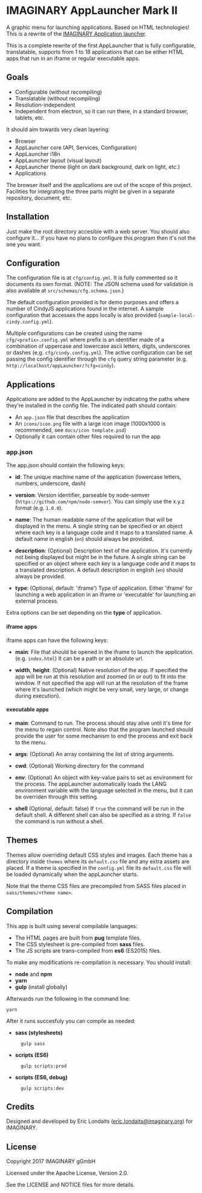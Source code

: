 # IMAGINARY AppLauncher Mark II

A graphic menu for launching applications. Based on HTML technologies! This is a rewrite of the 
[IMAGINARY Application launcher](https://github.com/IMAGINARY/applauncher).

This is a complete rewrite of the first AppLauncher that is fully configurable, translatable, 
supports from 1 to 18 applications that can be either HTML apps that run in an iframe or regular 
executable apps.

## Goals

- Configurable (without recompiling)
- Translatable (without recompiling)
- Resolution-independent
- Independent from electron, so it can run there, in a standard browser, tablets, etc.
 
It should aim towards very clean layering:

- Browser
- AppLauncher core (API, Services, Configuration)
- AppLauncher i18n
- AppLauncher layout (visual layout)
- AppLauncher theme (light on dark background, dark on light, etc.)
- Applications

The browser itself and the applications are out of the scope of this project. Facilities for integrating the three
parts might be given in a separate repository, document, etc.

## Installation

Just make the root directory accesible with a web server. You should also configure it... if you have no plans
to configure this program then it's not the one you want.  

## Configuration

The configuration file is at `cfg/config.yml`. It is fully commented so it documents its own format. (NOTE:
The JSON schema used for validation is also available at `src/schemas/cfg.schema.json`.)

The default configuration provided is for demo purposes and offers a number of CindyJS applications found
in the internet. A sample configuration that accesses the apps locally is also provided 
(`sample-local-cindy.config.yml`).

Multiple configurations can be created using the name `cfg/<prefix>.config.yml` where prefix is an identifier
made of a combination of uppercase and lowercase ascii letters, digits, underscores or dashes (e.g. 
`cfg/cindy.config.yml`). The active configuration can be set passing the config identifier through the `cfg` 
query string parameter (e.g. `http://localhost/appLauncher/?cfg=cindy`).

## Applications

Applications are added to the AppLauncher by indicating the paths where they're installed in the config file.
The indicated path should contain:

- An `app.json` file that describes the application
- An `icons/icon.png` file with a large icon image (1000x1000 is recommended, see `docs/icon template.psd`)
- Optionally it can contain other files required to run the app
  
### app.json

The app.json should contain the following keys:

- **id**: The unique machine name of the application (lowercase letters, numbers, underscore, dash)

- **version**: Version identifier, parseable by node-semver (`https://github.com/npm/node-semver`). You can 
simply use the x.y.z format (e.g. `1.0.0`).

- **name**: The human readable name of the application that will be displayed in the menu. A single string
can be specified or an object where each key is a language code and it maps to a translated name. A default
name in english (`en`) should always be provided. 

- **description**: (Optional) Description text of the application. It's currently not being displayed but might be in the
future. A single string can be specified or an object where each key is a language code and it maps to a
translated description. A default description in english (`en`) should always be provided. 

- **type**: (Optional, default: 'iframe') Type of application. Either 'iframe' for launching a web application in
an iframe or 'executable' for launching an external process. 
 
Extra options can be set depending on the **type** of application.

#### iframe apps

iframe apps can have the following keys:

- **main**: File that should be opened in the iframe to launch the application. (e.g. `index.html`) 
It can be a path or an absolute url.

- **width**, **height**: (Optional) Native resolution of the app. If specified the app will be run at this 
resolution and zoomed (in or out) to fit into the window. If not specified the app will run at the resolution
of the frame where it's launched (which might be very small, very large, or change during execution).

#### executable apps

- **main**: Command to run. The process should stay alive until it's time for the menu to regain control.
Note also that the program launched should provide the user for some mechanism to end the process and exit 
back to the menu.

- **args**: (Optional) An array containing the list of string arguments.

- **cwd**: (Optional) Working directory for the command

- **env**: (Optional) An object with key-value pairs to set as environment for the process. The appLauncher
automatically loads the LANG environment variable with the language selected in the menu, but it can be overriden
through this setting. 

- **shell** (Optional, default: false) If `true` the command will be run in the default shell. 
A different shell can also be specified as a string. If `false` the command is run without a shell.

## Themes

Themes allow overriding default CSS styles and images. Each theme has a directory inside `themes` where its
`default.css` file and any extra assets are placed. If a theme is specified in the `config.yml` file its 
`default.css` file will be loaded dynamically when the appLauncher starts.

Note that the theme CSS files are precompiled from SASS files placed in `sass/themes/<theme name>`.

## Compilation

This app is built using several compilable languages:

- The HTML pages are built from **pug** template files.
- The CSS stylesheet is pre-compiled from **sass** files.
- The JS scripts are trans-compiled from **es6** (ES2015) files. 

To make any modifications re-compilation is necessary. You should install:

- **node** and **npm**
- **yarn**
- **gulp** (install globally)

Afterwards run the following in the command line:

```
yarn
```

After it runs succesfuly you can compile as needed:

- **sass (stylesheets)**
  ```
    gulp sass
  ```

- **scripts (ES6)**
  ```
    gulp scripts:prod
  ```
  
- **scripts (ES6, debug)**
  ```
    gulp scripts:dev
  ```

## Credits

Designed and developed by Eric Londaits (eric.londaits@imaginary.org) for IMAGINARY.

## License

Copyright 2017 IMAGINARY gGmbH

Licensed under the Apache License, Version 2.0.

See the LICENSE and NOTICE files for more details.